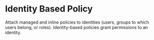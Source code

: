 # Identity Based Policy

Attach managed and inline policies to identities (users, groups to which users belong, or roles). Identity-based policies grant permissions to an identity.

